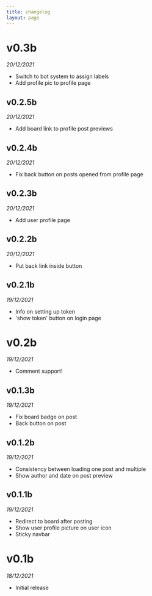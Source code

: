 ```yaml
---
title: changelog
layout: page
---
```


# v0.3b
*20/12/2021*
- Switch to bot system to assign labels
- Add profile pic to profile page

## v0.2.5b
*20/12/2021*
- Add board link to profile post previews

## v0.2.4b
*20/12/2021*
- Fix back button on posts opened from profile page

## v0.2.3b
*20/12/2021*
- Add user profile page

## v0.2.2b
*20/12/2021*
- Put back link inside button

## v0.2.1b
*19/12/2021*
- Info on setting up token
- 'show token' button on login page

# v0.2b
*19/12/2021*
- Comment support!

## v0.1.3b
*19/12/2021*
- Fix board badge on post
- Back button on post

## v0.1.2b
*19/12/2021*
- Consistency between loading one post and multiple
- Show author and date on post preview

## v0.1.1b
*19/12/2021*
- Redirect to board after posting
- Show user profile picture on user icon
- Sticky navbar

# v0.1b
*18/12/2021*
- Initial release